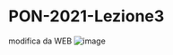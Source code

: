 # PON-2021-Lezione3
modifica da WEB
![image](https://user-images.githubusercontent.com/94290557/143264503-b4ddbd28-bd26-44c9-8756-4f5e2dd75dd7.png)
